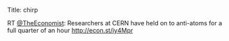 Title: chirp

RT <a href="http://twitter.com/TheEconomist">@TheEconomist</a>: Researchers at CERN have held on to anti-atoms for a full quarter of an hour <a href="http://econ.st/iy4Mpr">http://econ.st/iy4Mpr</a>
